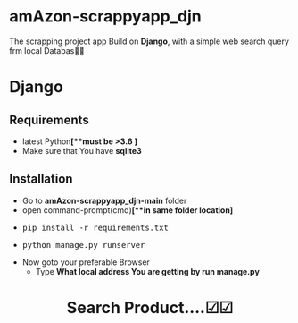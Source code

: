 # amAzon-scrappyapp_djn
The scrapping project app Build on <strong>Django</strong>, with a simple web search query frm local Databas🎫🎱

# Django
## Requirements
<ul>
  
<li>latest Python<strong>[**must be >3.6 ]</strong><br>
<li>Make sure that You have <strong>sqlite3</strong>

</ul>


## Installation
<ul>
<li>Go to <strong>amAzon-scrappyapp_djn-main</strong> folder<br>
<li>open command-prompt(cmd)<strong>[**in same folder location]</strong><br>
  <li> <pre>pip install -r requirements.txt</pre>
  <li><pre>python manage.py runserver</pre>
    
   <li>Now goto your preferable Browser
     <ul><li>Type <strong>What local address You are getting by run manage.py</strong></ul>
    

</ul>

<h1 align="center">Search Product....☑☑ </h1>
